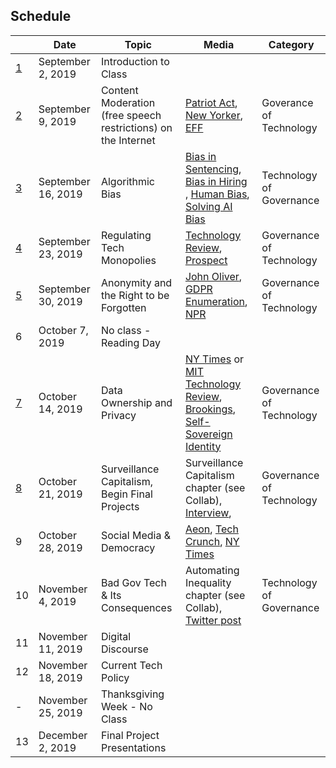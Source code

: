 ## Schedule 

| |Date | Topic | Media| Category|
|---	|---	|---	|---	| --- |
|[1](./lesson-plans/lesson1.md)|September 2, 2019| Introduction to Class |   	| |
|[2](./lesson-plans/lesson2.md)|September 9, 2019| Content Moderation (free speech restrictions)  on the Internet| [Patriot Act](https://www.youtube.com/watch?v=5CQ5-NMzG8s), [New Yorker](https://www.newyorker.com/news/q-and-a/the-underworld-of-online-content-moderation), [EFF](https://www.eff.org/deeplinks/2019/04/content-moderation-broken-let-us-count-ways)| Goverance of Technology |
|[3](./lesson-plans/lesson3.md)|September 16, 2019|Algorithmic Bias|[Bias in Sentencing](https://www.propublica.org/article/machine-bias-risk-assessments-in-criminal-sentencing), [Bias in Hiring ](https://qz.com/1427621/companies-are-on-the-hook-if-their-hiring-algorithms-are-biased/), [Human Bias](https://economix.blogs.nytimes.com/2011/04/14/time-and-judgment/), [Solving AI Bias](https://medium.com/s/story/the-seductive-diversion-of-solving-bias-in-artificial-intelligence-890df5e5ef53)| Technology of Governance|
|[4](./lesson-plans/lesson4.md)|September 23, 2019|Regulating Tech Monopolies|[Technology Review](https://www.technologyreview.com/s/613640/big-tech-monopoly-breakup-amazon-apple-facebook-google-regulation-policy/), [Prospect](https://prospect.org/article/how-regulate-tech-platforms)| Governance of Technology |
|[5](./lesson-plans/lesson5.md)|September 30, 2019|Anonymity and the Right to be Forgotten|[John Oliver](https://www.youtube.com/watch?v=r-ERajkMXw0), [GDPR Enumeration](https://gdpr-info.eu/art-17-gdpr/), [NPR](https://www.npr.org/2015/03/18/393643901/debate-should-the-u-s-adopt-the-right-to-be-forgotten-online)| Governance of Technology |
|6|October 7, 2019| No class - Reading Day |  | |
|[7](./lesson-plans/lesson7.md)|October 14, 2019|Data Ownership and Privacy|	[NY Times](https://www.nytimes.com/2018/10/04/opinion/ro-khanna-internet-bill-of-rights.html) or [MIT Technology Review](https://www.technologyreview.com/s/612588/its-time-for-a-bill-of-data-rights/), [Brookings](https://www.brookings.edu/blog/techtank/2019/06/26/why-data-ownership-is-the-wrong-approach-to-protecting-privacy/), [Self-Sovereign Identity](https://qz.com/1706221/don-tapscott-on-using-blockchain-to-take-back-your-digital-identity/) | Governance of Technology |
|[8](./lesson-plans/lesson8.md)|October 21, 2019|Surveillance Capitalism, Begin Final Projects|  Surveillance Capitalism chapter (see Collab), [Interview](https://www.theguardian.com/technology/2019/jan/20/shoshana-zuboff-age-of-surveillance-capitalism-google-facebook), 	| Governance of Technology |
|9|October 28, 2019| Social Media & Democracy | [Aeon](https://aeon.co/essays/digital-technologies-play-politics-lets-use-them-for-democracy), [Tech Crunch](https://techcrunch.com/2019/10/20/facebook-isnt-free-speech-its-algorithmic-amplification-optimized-for-outrage/), [NY Times](https://www.nytimes.com/2019/10/17/opinion/tech-monopoly-democracy-journalism.html)  	||
|10|November 4, 2019|Bad Gov Tech & Its Consequences |  Automating Inequality chapter (see Collab), [Twitter post](https://twitter.com/supergovernance/status/1136949842696122368)	| Technology of Governance|
|11|November 11, 2019|Digital Discourse|||
|12|November 18, 2019|Current Tech Policy|||
|-|November 25, 2019| Thanksgiving Week - No Class |   	||
|13|December 2, 2019| Final Project Presentations|   	||

